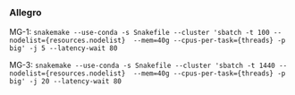 ### Allegro 

MG-1:
`snakemake --use-conda -s Snakefile --cluster 'sbatch -t 100 --nodelist={resources.nodelist}  --mem=40g --cpus-per-task={threads} -p big' -j 5 --latency-wait 80`

MG-3: 
`snakemake --use-conda -s Snakefile --cluster 'sbatch -t 1440 --nodelist={resources.nodelist}  --mem=40g --cpus-per-task={threads} -p big' -j 20 --latency-wait 80`
